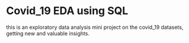 # Covid_19 EDA  using SQL
this is an exploratory data analysis mini project on the covid_19 datasets, getting new and valuable
insights.
